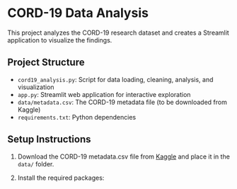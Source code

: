 # CORD-19 Data Analysis

This project analyzes the CORD-19 research dataset and creates a Streamlit application to visualize the findings.

## Project Structure

- `cord19_analysis.py`: Script for data loading, cleaning, analysis, and visualization
- `app.py`: Streamlit web application for interactive exploration
- `data/metadata.csv`: The CORD-19 metadata file (to be downloaded from Kaggle)
- `requirements.txt`: Python dependencies

## Setup Instructions

1. Download the CORD-19 metadata.csv file from [Kaggle](https://www.kaggle.com/allen-institute-for-ai/CORD-19-research-challenge) and place it in the `data/` folder.

2. Install the required packages:
